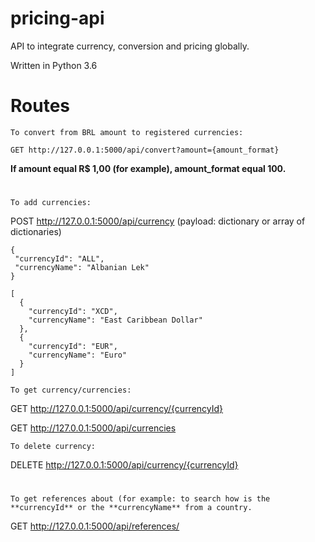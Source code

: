 # pricing-api
API to integrate currency, conversion and pricing globally.

Written in Python 3.6

# Routes

`To convert from BRL amount to registered currencies:`
```
GET http://127.0.0.1:5000/api/convert?amount={amount_format}
```
**If amount equal R$ 1,00 (for example), amount_format equal 100.**

#

`To add currencies:`

POST http://127.0.0.1:5000/api/currency (payload: dictionary or array of dictionaries)

```
{
 "currencyId": "ALL",
 "currencyName": "Albanian Lek"
}
```

```
[
  {
    "currencyId": "XCD",
    "currencyName": "East Caribbean Dollar"
  },
  {
    "currencyId": "EUR",
    "currencyName": "Euro"
  }
]
```


`To get currency/currencies:`

GET http://127.0.0.1:5000/api/currency/{currencyId}

GET http://127.0.0.1:5000/api/currencies
 
 
 `To delete currency:`

DELETE http://127.0.0.1:5000/api/currency/{currencyId}

#

`To get references about (for example: to search how is the **currencyId** or the **currencyName** from a country.`

GET http://127.0.0.1:5000/api/references/
